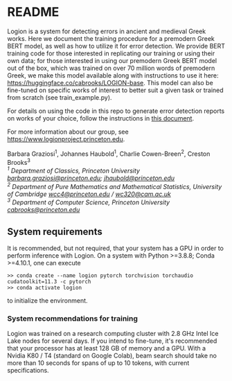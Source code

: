 # README

Logion is a system for detecting errors in ancient and medieval Greek works. 
Here we document the training procedure for a premodern Greek BERT model, as well as how to utilize it for error detection. We provide BERT training code for those interested in replicating our training or using their own data; for those interested in using our premodern Greek BERT model out of the box, which was trained on over 70 million words of premodern Greek, we make this model available along with instructions to use it here: https://huggingface.co/cabrooks/LOGION-base. This model can also be fine-tuned on specific works of interest to better suit a given task or trained from scratch (see train_example.py).

For details on using the code in this repo to generate error detection reports on works of your choice, follow the instructions in [this document](https://docs.google.com/document/d/1CEVQ_oLJX4Cwy9zUQM9CVorauXeQHe8R41pMjQrc4vs/edit?usp=sharing).

For more information about our group, see https://www.logionproject.princeton.edu. 

Barbara Graziosi<sup>1</sup>, Johannes Haubold<sup>1</sup>, Charlie Cowen-Breen<sup>2</sup>, Creston Brooks<sup>3</sup>
<i><br>
<sup>1</sup> Department of Classics, Princeton University [barbara.graziosi@princeton.edu](mailto:barbara.graziosi@princeton.edu); [jhaubold@princeton.edu](mailto:jhaubold@princeton.edu) <br>
<sup>2</sup> Department of Pure Mathematics and Mathematical Statistics, University of Cambridge [wcc4@princeton.edu](mailto:wcc4@princeton.edu) / [wc320@cam.ac.uk](mailto:wc320@cam.ac.uk)<br>
<sup>3</sup> Department of Computer Science, Princeton University [cabrooks@princeton.edu](mailto:cabrooks@princeton.edu)
</i>
<br>

## System requirements

It is recommended, but not required, that your system has a GPU in order to perform inference with Logion. On a system with Python >=3.8.8;
Conda >=4.10.1, one can execute<br/>
```
>> conda create --name logion pytorch torchvision torchaudio cudatoolkit=11.3 -c pytorch
>> conda activate logion
```
to initialize the environment. 

### System recommendations for training
Logion was trained on a research computing cluster with 2.8 GHz Intel Ice Lake nodes for several days. If you intend to fine-tune, it's recommended that your processor has at least 128 GB of memory and a GPU. With a Nvidia K80 / T4 (standard on Google Colab), beam search should take no more than 10 seconds for spans of up to 10 tokens, with current specifications.
